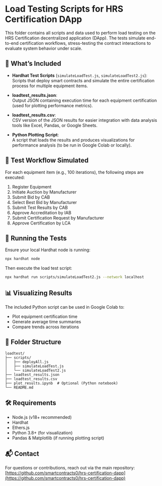 # Load Testing Scripts for HRS Certification DApp

This folder contains all scripts and data used to perform load testing on the HRS Certification decentralized application (DApp). The tests simulate end-to-end certification workflows, stress-testing the contract interactions to evaluate system behavior under scale.

## 🧪 What’s Included

- **Hardhat Test Scripts** (`simulateLoadTest.js`, `simulateLoadTest2.js`):  
  Scripts that deploy smart contracts and simulate the entire certification process for multiple equipment items.

- **loadtest_results.json**:  
  Output JSON containing execution time for each equipment certification (used for plotting performance metrics).

- **loadtest_results.csv**:  
  CSV version of the JSON results for easier integration with data analysis tools like Excel, Pandas, or Google Sheets.

- **Python Plotting Script**:  
  A script that loads the results and produces visualizations for performance analysis (to be run in Google Colab or locally).

## 🧪 Test Workflow Simulated

For each equipment item (e.g., 100 iterations), the following steps are executed:

1. Register Equipment
2. Initiate Auction by Manufacturer
3. Submit Bid by CAB
4. Select Best Bid by Manufacturer
5. Submit Test Results by CAB
6. Approve Accreditation by IAB
7. Submit Certification Request by Manufacturer
8. Approve Certification by LCA

## 🚀 Running the Tests

Ensure your local Hardhat node is running:

```bash
npx hardhat node
```

Then execute the load test script:

```bash
npx hardhat run scripts/simulateLoadTest2.js --network localhost
```

## 📊 Visualizing Results

The included Python script can be used in Google Colab to:

- Plot equipment certification time
- Generate average time summaries
- Compare trends across iterations

## 📁 Folder Structure

```
loadtest/
├── scripts/
│   ├── deployAll.js
│   ├── simulateLoadTest.js
│   └── simulateLoadTest2.js
├── loadtest_results.json
├── loadtest_results.csv
├── plot_results.ipynb  # Optional (Python notebook)
└── README.md
```

## 🛠 Requirements

- Node.js (v18+ recommended)
- Hardhat
- Ethers.js
- Python 3.8+ (for visualization)
- Pandas & Matplotlib (if running plotting script)

## 📬 Contact

For questions or contributions, reach out via the main repository:
[https://github.com/smartcontracts0/hrs-certification-dapp](https://github.com/smartcontracts0/hrs-certification-dapp)
